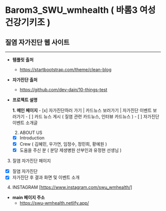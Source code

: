 # Barom3_SWU_wmhealth ( 바롬3 여성건강기키조 ) 
## 질염 자가진단 웹 사이트
---
+ **템플릿 출처**
  + https://startbootstrap.com/theme/clean-blog

+ **자가진단 출처** 
  + https://github.com/dev-dain/10-things-test

+ **프로젝트 설명**

     **1. 메인 페이지**
      - [x] 자가진단하러 가기 | 카드뉴스 보러가기 | 자가진단 이벤트 보러가기
      - [ ] 카드 뉴스 게시 ( 질염 관련 카드뉴스, 인터뷰 카드뉴스 )
      - [ ] 자가진단 이벤트 소개글


  2. ABOUT US
    - [x] Introduction
    - [x] Crew ( 김혜민, 우가연, 임정수, 정민희, 황예원 )
    - [x] 도움을 주신 분 ( 분당 제생병원 산부인과 유정현 선생님 )
 
 3. 질염 자가진단 페이지
  - [x] 질염 자가진단 
  - [x] 자가진단 후 결과 화면 및 이벤트 소개
 
 4. INSTAGRAM [https://www.instagram.com/swu_wmhealth/]
 
+ **main 페이지 주소**
  + https://swu-wmhealth.netlify.app/
